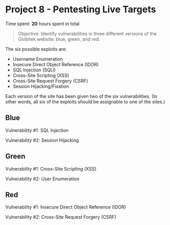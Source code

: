 # Project 8 - Pentesting Live Targets

Time spent: **20** hours spent in total

> Objective: Identify vulnerabilities in three different versions of the Globitek website: blue, green, and red.

The six possible exploits are:
* Username Enumeration
* Insecure Direct Object Reference (IDOR)
* SQL Injection (SQLi)
* Cross-Site Scripting (XSS)
* Cross-Site Request Forgery (CSRF)
* Session Hijacking/Fixation

Each version of the site has been given two of the six vulnerabilities. (In other words, all six of the exploits should be assignable to one of the sites.)

## Blue

Vulnerability #1: SQL Injection



Vulnerability #2: Session Hijacking



## Green

Vulnerability #1: Cross-Site Scripting (XSS)



Vulnerability #2: User Enumeration



## Red

Vulnerability #1: Insecure Direct Object Reference (IDOR)



Vulnerability #2: Cross-Site Request Forgery (CSRF)


